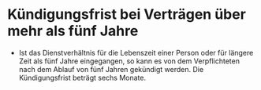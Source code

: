 # Kündigungsfrist bei Verträgen über mehr als fünf Jahre

- Ist das Dienstverhältnis für die Lebenszeit einer Person oder für längere Zeit als fünf Jahre eingegangen, so kann es von dem Verpflichteten nach dem Ablauf von fünf Jahren gekündigt werden. Die Kündigungsfrist beträgt sechs Monate.

